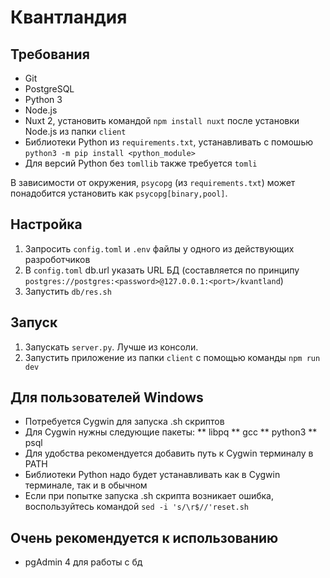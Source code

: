 # Квантландия

## Требования

* Git
* PostgreSQL
* Python 3
* Node.js
* Nuxt 2, установить командой `npm install nuxt` после установки Node.js из папки `client`
* Библиотеки Python из `requirements.txt`, устанавливать с помошью `python3 -m pip install <python_module>`
* Для версий Python без `tomllib` также требуется `tomli`

В зависимости от окружения, `psycopg` (из `requirements.txt`) может понадобится установить как `psycopg[binary,pool]`.

## Настройка

1. Запросить `config.toml` и `.env` файлы у одного из действующих разроботчиков 
2. В `config.toml` db.url указать URL БД (составляется по принципу `postgres://postgres:<password>@127.0.0.1:<port>/kvantland`)
3. Запустить `db/res.sh`

## Запуск

1. Запускать `server.py`. Лучше из консоли.
2. Запустить приложение из папки `client` с помощью команды `npm run dev`

## Для пользователей Windows

* Потребуется Cygwin для запуска .sh скриптов
* Для Cygwin нужны следующие пакеты:
** libpq
** gcc
** python3
** psql
* Для удобства рекомендуется добавить путь к Cygwin терминалу в PATH
* Библиотеки Python надо будет устанавливать как в Cygwin терминале, так и в обычном
* Если при попытке запуска .sh скрипта возникает ошибка, воспользуйтесь командой `sed -i 's/\r$//'reset.sh`

## Очень рекомендуется к использованию

* pgAdmin 4 для работы с бд